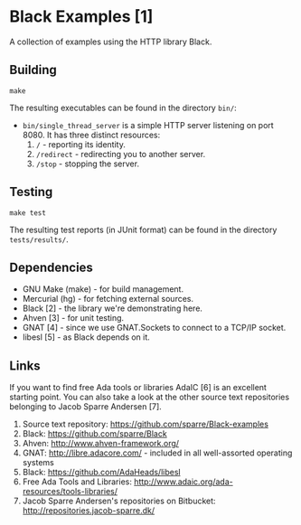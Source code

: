 Black Examples [1]
==================

A collection of examples using the HTTP library Black.


Building
--------

```
make
```

The resulting executables can be found in the directory `bin/`:

- `bin/single_thread_server` is a simple HTTP server listening on port 8080.
  It has three distinct resources:
  1. `/` - reporting its identity.
  2. `/redirect` - redirecting you to another server.
  3. `/stop` - stopping the server.


Testing
-------

```
make test
```

The resulting test reports (in JUnit format) can be found in the directory `tests/results/`.


Dependencies
------------

- GNU Make (make) - for build management.
- Mercurial (hg) - for fetching external sources.
- Black [2] - the library we're demonstrating here.
- Ahven [3] - for unit testing.
- GNAT [4] - since we use GNAT.Sockets to connect to a TCP/IP socket.
- libesl [5] - as Black depends on it.


Links
-----

If you want to find free Ada tools or libraries AdaIC [6] is an excellent
starting point.  You can also take a look at the other source text
repositories belonging to Jacob Sparre Andersen [7].

1. Source text repository:
   https://github.com/sparre/Black-examples
2. Black:
   https://github.com/sparre/Black
3. Ahven:
   http://www.ahven-framework.org/
4. GNAT:
   http://libre.adacore.com/ - included in all well-assorted operating systems
5. Black:
   https://github.com/AdaHeads/libesl
6. Free Ada Tools and Libraries:
   http://www.adaic.org/ada-resources/tools-libraries/
7. Jacob Sparre Andersen's repositories on Bitbucket:
   http://repositories.jacob-sparre.dk/

